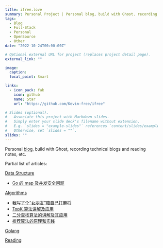 ```yaml
---
title: ifree.love
summary: Personal Project | Personal blog, build with Ghost, recording technical blogs and reading notes, etc.
tags:
  - Blog
  - Full-Stack
  - Personal
  - OpenSource
  - Other
date: "2022-10-24T00:00:00Z"

# Optional external URL for project (replaces project detail page).
external_link: ""

image:
  caption:
  focal_point: Smart

links:
  - icon_pack: fab
    icon: github
    name: Star
    url: "https://github.com/Kevin-free/ifree"

# Slides (optional).
#   Associate this project with Markdown slides.
#   Simply enter your slide deck's filename without extension.
#   E.g. `slides = "example-slides"` references `content/slides/example-slides.md`.
#   Otherwise, set `slides = ""`.
slides: ""
---
```


Personal [blog](https://ifree.love/), build with Ghost, recording technical blogs and reading notes, etc.

Partial list of articles:

[Data Structure](https://ifree.love/tag/data-structure/)

- [Go 的 map 及并发安全问题](https://ifree.love/tag/data-structure/)

[Algorithms](https://ifree.love/tag/algorithms/)

- [我写了个“女朋友”陪自己打麻将](https://ifree.love/i-wrote-a-girlfriend-to-play-mahjong-with-me/)
- [TopK 算法讲解及应用](https://ifree.love/topk-algorithm-explanation-and-application/)
- [二分查找算法的讲解及其应用](https://ifree.love/explanation-and-application-of-binary-search-algorithm/)
- [推荐算法的原理和实践](https://ifree.love/principles-and-practice-of-recommendation-algorithms/)

[Golang](https://ifree.love/tag/golang/)

[Reading](https://ifree.love/tag/reading/)
